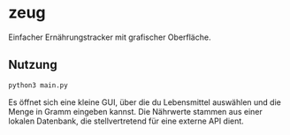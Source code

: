 # zeug

Einfacher Ernährungstracker mit grafischer Oberfläche.

## Nutzung

```bash
python3 main.py
```

Es öffnet sich eine kleine GUI, über die du Lebensmittel auswählen und die Menge in Gramm eingeben kannst. Die Nährwerte stammen aus einer lokalen Datenbank, die stellvertretend für eine externe API dient.
